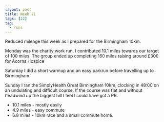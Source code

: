```yaml
---
layout: post
title: Week 21
tags: [22]
tag:
  - runs
---
```


Reduced mileage this week as I prepared for the Birmingham 10km.

Monday was the charity work run, I contributed 10.1 miles towards our target of 100 miles.
The group ended up completing 160 miles raising around £300 for Acorns Hospice

Saturday I did a short warmup and an easy parkrun before travelling up to Birmingham

Sunday I ran the SimplyHealth Great Birmingham 10km, clocking in 48:00 on an undulating and
difficult course. If the course was flat and without headwind up the biggest hill I feel I
could have got a PB.

* 10.1 miles - mostly easily
* 4.9 miles - easy commute
* 6.8 miles - 10km race and a small commute home.
